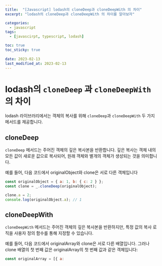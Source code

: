 ```yaml
---
title:  "[Javascript] lodash의 cloneDeep과 cloneDeepWith 의 차이"
excerpt: "lodash의 cloneDeep과 cloneDeepWith 의 차이를 알아보자"

categories:
  - javascript
tags:
  - [javascirpt, typescript, lodash]

toc: true
toc_sticky: true
 
date: 2023-02-13
last_modified_at: 2023-02-13
---
```


# lodash의 `cloneDeep` 과 `cloneDeepWith`의 차이
lodash 라이브러리에서는 객체의 복사를 위해 `cloneDeep`과 `cloneDeepWith` 두 가지 메서드를 제공합니다.

## cloneDeep
`cloneDeep` 메서드는 주어진 객체의 깊은 복사본을 반환합니다. 깊은 복사는 객체 내의 모든 값이 새로운 값으로 복사되어, 원래 객체와 별개의 객체가 생성되는 것을 의미합니다.

예를 들어, 다음 코드에서 originalObject와 clone은 서로 다른 객체입니다

```javascript
const originalObject = { a: 1, b: { c: 2 } };
const clone = _.cloneDeep(originalObject);

clone.a = 2;
console.log(originalObject.a); // 1
```

## cloneDeepWith
`cloneDeepWith` 메서드는 주어진 객체의 깊은 복사본을 반환하지만, 특정 값의 복사 로직을 사용자 정의 함수를 통해 지정할 수 있습니다.

예를 들어, 다음 코드에서 originalArray와 clone은 서로 다른 배열입니다. 그러나 clone 배열의 첫 번째 값은 originalArray의 첫 번째 값과 같은 객체입니다:

```javascript
const originalArray = [{ a:
```
